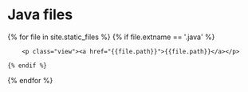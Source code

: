 # Java files

{% for file in site.static_files %}
    {% if file.extname == '.java' %}
    
        <p class="view"><a href="{{file.path}}">{{file.path}}</a></p>
        
    {% endif %}
{% endfor %}